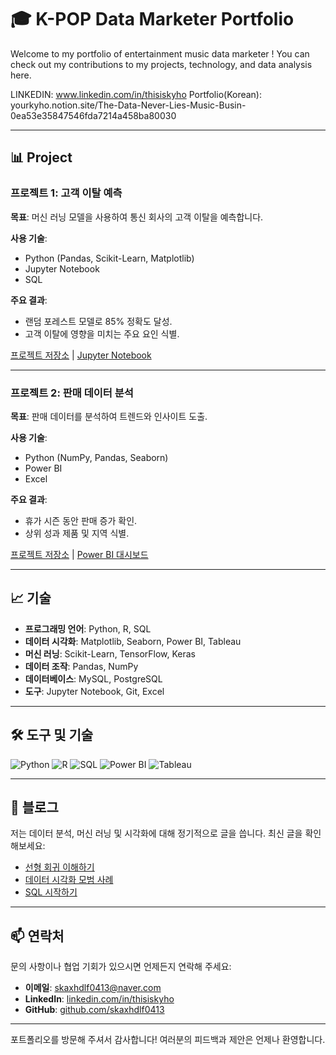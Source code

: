 # 🎓 K-POP Data Marketer Portfolio

Welcome to my portfolio of entertainment music data marketer !
You can check out my contributions to my projects, technology, and data analysis here.

LINKEDIN: www.linkedin.com/in/thisiskyho
Portfolio(Korean): yourkyho.notion.site/The-Data-Never-Lies-Music-Busin-0ea53e35847546fda7214a458ba80030

---

## 📊 Project

### 프로젝트 1: 고객 이탈 예측
**목표**: 머신 러닝 모델을 사용하여 통신 회사의 고객 이탈을 예측합니다.

**사용 기술**:
- Python (Pandas, Scikit-Learn, Matplotlib)
- Jupyter Notebook
- SQL

**주요 결과**:
- 랜덤 포레스트 모델로 85% 정확도 달성.
- 고객 이탈에 영향을 미치는 주요 요인 식별.

[프로젝트 저장소](https://github.com/username/churn-prediction) | [Jupyter Notebook](https://github.com/username/churn-prediction/blob/main/churn_prediction.ipynb)

---

### 프로젝트 2: 판매 데이터 분석
**목표**: 판매 데이터를 분석하여 트렌드와 인사이트 도출.

**사용 기술**:
- Python (NumPy, Pandas, Seaborn)
- Power BI
- Excel

**주요 결과**:
- 휴가 시즌 동안 판매 증가 확인.
- 상위 성과 제품 및 지역 식별.

[프로젝트 저장소](https://github.com/username/sales-analysis) | [Power BI 대시보드](https://app.powerbi.com/view?r=some_unique_id)

---

## 📈 기술

- **프로그래밍 언어**: Python, R, SQL
- **데이터 시각화**: Matplotlib, Seaborn, Power BI, Tableau
- **머신 러닝**: Scikit-Learn, TensorFlow, Keras
- **데이터 조작**: Pandas, NumPy
- **데이터베이스**: MySQL, PostgreSQL
- **도구**: Jupyter Notebook, Git, Excel

---

## 🛠️ 도구 및 기술

![Python](https://img.shields.io/badge/Python-3776AB?style=for-the-badge&logo=python&logoColor=white)
![R](https://img.shields.io/badge/R-276DC3?style=for-the-badge&logo=r&logoColor=white)
![SQL](https://img.shields.io/badge/SQL-4479A1?style=for-the-badge&logo=postgresql&logoColor=white)
![Power BI](https://img.shields.io/badge/Power_BI-F2C811?style=for-the-badge&logo=power-bi&logoColor=white)
![Tableau](https://img.shields.io/badge/Tableau-E97627?style=for-the-badge&logo=tableau&logoColor=white)

---

## 📝 블로그

저는 데이터 분석, 머신 러닝 및 시각화에 대해 정기적으로 글을 씁니다. 최신 글을 확인해보세요:

- [선형 회귀 이해하기](https://medium.com/@username/understanding-linear-regression-12345)
- [데이터 시각화 모범 사례](https://medium.com/@username/data-visualization-best-practices-67890)
- [SQL 시작하기](https://medium.com/@username/getting-started-with-sql-abcde)

---

## 📫 연락처

문의 사항이나 협업 기회가 있으시면 언제든지 연락해 주세요:

- **이메일**: [skaxhdlf0413@naver.com](mailto:skaxhdlf0413@naver.com)
- **LinkedIn**: [linkedin.com/in/thisiskyho](https://www.linkedin.com/in/thisiskyho)
- **GitHub**: [github.com/skaxhdlf0413](https://github.com/skaxhdlf0413)

---

포트폴리오를 방문해 주셔서 감사합니다! 여러분의 피드백과 제안은 언제나 환영합니다.
